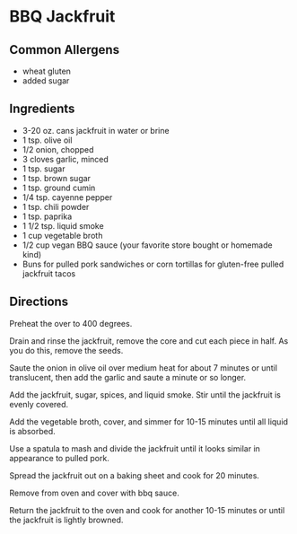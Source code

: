 # BBQ Jackfruit

## Common Allergens
* wheat gluten
* added sugar

## Ingredients
* 3-20 oz. cans jackfruit in water or brine
* 1 tsp. olive oil
* 1/2 onion, chopped
* 3 cloves garlic, minced
* 1 tsp. sugar
* 1 tsp. brown sugar
* 1 tsp. ground cumin
* 1/4 tsp. cayenne pepper
* 1 tsp. chili powder
* 1 tsp. paprika
* 1 1/2 tsp. liquid smoke
* 1 cup vegetable broth
* 1/2 cup vegan BBQ sauce (your favorite store bought or homemade kind)
* Buns for pulled pork sandwiches or corn tortillas for gluten-free pulled jackfruit tacos

## Directions
Preheat the over to 400 degrees.

Drain and rinse the jackfruit, remove the core and cut each piece in half. As you do this, remove the seeds.

Saute the onion in olive oil over medium heat for about 7 minutes or until translucent, then add the garlic and saute a minute or so longer.

Add the jackfruit, sugar, spices, and liquid smoke. Stir until the jackfruit is evenly covered.

Add the vegetable broth, cover, and simmer for 10-15 minutes until all liquid is absorbed.

Use a spatula to mash and divide the jackfruit until it looks similar in appearance to pulled pork.

Spread the jackfruit out on a baking sheet and cook for 20 minutes.

Remove from oven and cover with bbq sauce.

Return the jackfruit to the oven and cook for another 10-15 minutes or until the jackfruit is lightly browned.
